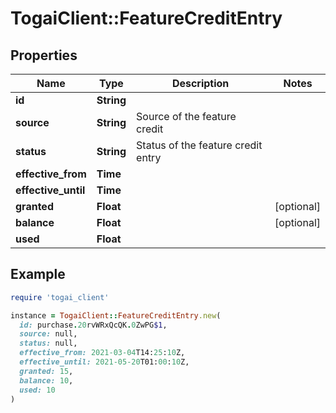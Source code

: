# TogaiClient::FeatureCreditEntry

## Properties

| Name | Type | Description | Notes |
| ---- | ---- | ----------- | ----- |
| **id** | **String** |  |  |
| **source** | **String** | Source of the feature credit |  |
| **status** | **String** | Status of the feature credit entry |  |
| **effective_from** | **Time** |  |  |
| **effective_until** | **Time** |  |  |
| **granted** | **Float** |  | [optional] |
| **balance** | **Float** |  | [optional] |
| **used** | **Float** |  |  |

## Example

```ruby
require 'togai_client'

instance = TogaiClient::FeatureCreditEntry.new(
  id: purchase.20rvWRxQcQK.0ZwPG$1,
  source: null,
  status: null,
  effective_from: 2021-03-04T14:25:10Z,
  effective_until: 2021-05-20T01:00:10Z,
  granted: 15,
  balance: 10,
  used: 10
)
```

